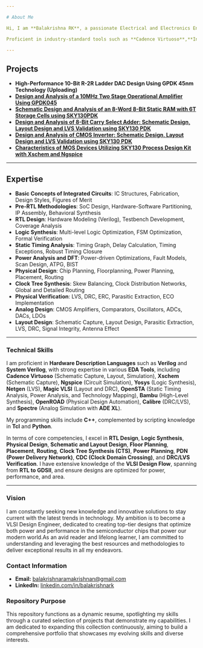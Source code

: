 ```yaml
---

# About Me  

Hi, I am **Balakrishna RK**, a passionate Electrical and Electronics Engineer with a strong foundation in **VLSI Design** and hands-on experience in the **RTL to GDSII flow**. I bring expertise in **RTL Design**, **Logic Synthesis**, **Static Timing Analysis**, **Physical Design**, **Layout Design** and **Analog Design**, along with a robust understanding of **physical verification** and optimization techniques.  

Proficient in industry-standard tools such as **Cadence Virtuoso**,**Innovus**, **ADE XL**, **Spectre**, **Calibre**, **OpenRoad**, **Xschem**, **Ngspice**, **Yosys**, **Magic VLSI**, and **OpenSTA**, I excel in hardware modeling with **Verilog/System Verilog**, scripting in **Python/Tcl**, and programming in **C++**. 

---
```



## Projects 
- **High-Performance 10-Bit R-2R Ladder DAC Design Using GPDK 45nm Technology (Uploading)**
- [**Design and Analysis of a 10MHz Two Stage Operational Amplifier Using GPDK045**](https://github.com/Balakrishna-RK/Balakrishna-RK/tree/main/Projects/Design_and_Analysis_of_a_10MHz_Two_Stage_Operational_Amplifier_Using_GPDK045)
- [**Schematic Design and Analysis of an 8-Word 8-Bit Static RAM with 6T Storage Cells using SKY130PDK**](https://github.com/Balakrishna-RK/Balakrishna-RK/tree/main/Projects/Schematic_Design_and_Analysis_of_an_8-Word_8-Bit_Static_RAM_with_6T_Storage_Cells_using_SKY130PDK)
- [**Design and Analysis of 8-Bit Carry Select Adder: Schematic Design, Layout Design and LVS Validation using SKY130 PDK**](https://github.com/Balakrishna-RK/Balakrishna-RK/tree/main/Projects/Design_and_Analysis_of_8-bit_Carry_Select_Adder_Schematic_Design_Layout_Design_and_LVS_Validation_using_SKY130PDK)  
- [**Design and Analysis of CMOS Inverter: Schematic Design, Layout Design and LVS Validation using SKY130 PDK**](https://github.com/Balakrishna-RK/Balakrishna-RK/tree/main/Projects/Design_and_Analysis_of_CMOS_Inverter%3A_Schematic_Design_Layout_Design_and_LVS_Validation_using_SKY130_PDK) 
- [**Characteristics of MOS Devices Utilizing SKY130 Process Design Kit with Xschem and Ngspice**](https://github.com/Balakrishna-RK/Balakrishna-RK/tree/main/Projects/Characteristics_of_MOS_Devices_Utilizing_SKY130_Process_Design_Kit_with_Xschem_and_Ngspice)  

---  

## Expertise  

- **Basic Concepts of Integrated Circuits**: IC Structures, Fabrication, Design Styles, Figures of Merit  
- **Pre-RTL Methodologies**: SoC Design, Hardware-Software Partitioning, IP Assembly, Behavioral Synthesis  
- **RTL Design**: Hardware Modeling (Verilog), Testbench Development, Coverage Analysis  
- **Logic Synthesis**: Multi-level Logic Optimization, FSM Optimization, Formal Verification  
- **Static Timing Analysis**: Timing Graph, Delay Calculation, Timing Exceptions, Robust Timing Closure  
- **Power Analysis and DFT**: Power-driven Optimizations, Fault Models, Scan Design, ATPG, BIST  
- **Physical Design**: Chip Planning, Floorplanning, Power Planning, Placement, Routing  
- **Clock Tree Synthesis**: Skew Balancing, Clock Distribution Networks, Global and Detailed Routing  
- **Physical Verification**: LVS, DRC, ERC, Parasitic Extraction, ECO Implementation  
- **Analog Design**: CMOS Amplifiers, Comparators, Oscillators, ADCs, DACs, LDOs  
- **Layout Design**: Schematic Capture, Layout Design, Parasitic Extraction, LVS, DRC, Signal Integrity, Antenna Effect
  
---


### Technical Skills  

I am proficient in **Hardware Description Languages** such as **Verilog** and **System Verilog**, with strong expertise in various **EDA Tools**, including **Cadence Virtuoso** (Schematic Capture, Layout, Simulation), **Xschem** (Schematic Capture), **Ngspice** (Circuit Simulation), **Yosys** (Logic Synthesis), **Netgen** (LVS), **Magic VLSI** (Layout and DRC), **OpenSTA** (Static Timing Analysis, Power Analysis, and Technology Mapping), **Bambu** (High-Level Synthesis), **OpenROAD** (Physical Design Automation), **Calibre** (DRC/LVS), and **Spectre** (Analog Simulation with **ADE XL**).  

My programming skills include **C++**, complemented by scripting knowledge in **Tcl** and **Python**.  

In terms of core competencies, I excel in **RTL Design**, **Logic Synthesis**, **Physical Design**, **Schematic and Layout Design**, **Floor Planning**, **Placement**, **Routing**, **Clock Tree Synthesis (CTS)**, **Power Planning**, **PDN (Power Delivery Network)**, **CDC (Clock Domain Crossing)**, and **DRC/LVS Verification**. I have extensive knowledge of the **VLSI Design Flow**, spanning from **RTL to GDSII**, and ensure designs are optimized for power, performance, and area.

--- 


### Vision
I am constantly seeking new knowledge and innovative solutions to stay current with the latest trends in technology. My ambition is to become a VLSI Design Engineer, dedicated to creating top-tier designs that optimize both power and performance in the semiconductor chips that power our modern world.As an avid reader and lifelong learner, I am committed to understanding and leveraging the best resources and methodologies to deliver exceptional results in all my endeavors.

### Contact Information
- **Email:** balakrishnaramakrishnan@gmail.com
- **LinkedIn:** [linkedin.com/in/balakrishnark](http://www.linkedin.com/in/balakrishnark)

### Repository Purpose
This repository functions as a dynamic resume, spotlighting my skills through a curated selection of projects that demonstrate my capabilities. I am dedicated to expanding this collection continuously, aiming to build a comprehensive portfolio that showcases my evolving skills and diverse interests.
